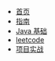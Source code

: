 <!-- docs/_sidebar.md -->

* [首页](/)
* [指南](/guide)
* [Java 基础](markdown/java/)
* [leetcode]()
* [项目实战](/markdown/demo/)

